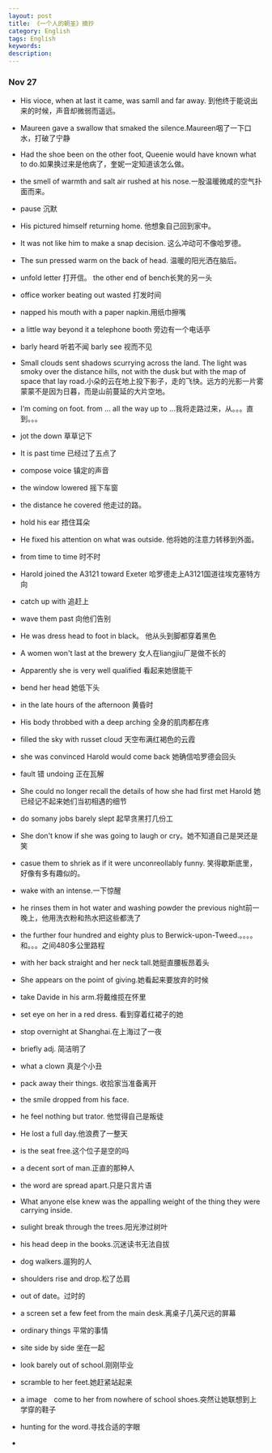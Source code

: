 ```yaml
---
layout: post
title: 《一个人的朝圣》摘抄
category: English
tags: English
keywords:
description:
---
```


### Nov 27
- His vioce, when at last it came, was samll  and far away. 到他终于能说出来的时候，声音却微弱而遥远。

- Maureen gave a swallow that smaked the silence.Maureen咽了一下口水，打破了宁静

- Had the shoe been on the other foot, Queenie would have known what to do.如果换过来是他病了，奎妮一定知道该怎么做。

- the smell of warmth and salt air rushed at his nose.一股温暖微咸的空气扑面而来。

- pause 沉默 

- His pictured himself returning home. 他想象自己回到家中。

- It was not like him to make a snap decision. 这么冲动可不像哈罗德。 

- The sun pressed warm on the back of head. 温暖的阳光洒在脑后。


- unfold letter 打开信。 the other end of bench长凳的另一头


- office worker  beating out wasted 打发时间


- napped his mouth with a paper napkin.用纸巾擦嘴

- a little way beyond it a telephone booth 旁边有一个电话亭


- barly heard 听若不闻 barly see 视而不见


- Small clouds sent shadows scurrying across the land. The light was smoky over the distance hills, not with the dusk but with the map of space that lay road.小朵的云在地上投下影子，走的飞快。远方的光影一片雾蒙蒙不是因为日暮，而是山前蔓延的大片空地。


- I‘m coming on foot. from ... all the way up to ...我将走路过来，从。。。直到。。。
- jot the down 草草记下
- It is past time 已经过了五点了
- compose voice 镇定的声音
- the window lowered 摇下车窗
- the distance he covered 他走过的路。
- hold his ear 捂住耳朵
- He fixed his attention on what was outside. 他将她的注意力转移到外面。
- from time to time 时不时
- Harold joined the A3121 toward Exeter 哈罗德走上A3121国道往埃克塞特方向
- catch up with 追赶上
- wave them past 向他们告别
- He was dress head to foot in black。 他从头到脚都穿着黑色
- A women won't last at the brewery 女人在liangjiu厂是做不长的
- Apparently she is very well qualified 看起来她很能干
- bend her head 她低下头
- in the late hours of the afternoon 黄昏时
- His body throbbed with a deep arching 全身的肌肉都在疼
- filled the sky with russet cloud 天空布满红褐色的云霞
- she was convinced Harold would come back 她确信哈罗德会回头
- fault 错 undoing 正在瓦解
- She could no longer recall the details of how she had first met Harold 她已经记不起来她们当初相遇的细节
- do somany jobs barely slept 起早贪黑打几份工
- She don't know if she was going to laugh or cry。她不知道自己是哭还是笑
- ​casue them to shriek as if it were unconreollably funny. 笑得歇斯底里，好像有多有趣似的。
- wake with an intense.一下惊醒
- he rinses them in hot water and washing powder the previous night前一晚上，他用洗衣粉和热水把这些都洗了
- the further four hundred and eighty plus to Berwick-upon-Tweed.。。。。和。。。之间480多公里路程
- with her back straight and her neck tall.她挺直腰板昂着头
- She appears on the point of giving.她看起来要放弃的时候
- take Davide in his arm.将戴维揽在怀里
- set eye on her in a red dress. 看到穿着红裙子的她
- stop overnight at Shanghai.在上海过了一夜
- briefly adj. 简洁明了
- what a clown 真是个小丑
- pack away their things. 收拾家当准备离开
- the smile dropped from his face.
- he feel nothing but trator. 他觉得自己是叛徒
- He lost a full day.他浪费了一整天
- is the seat free.这个位子是空的吗
- a decent sort of man.正直的那种人
- the word are spread apart.只是只言片语
- What anyone else knew was the appalling weight of the thing they were carrying inside.
- sulight break through the trees.阳光渗过树叶
- his head deep in the books.沉迷读书无法自拔
- dog walkers.遛狗的人
- shoulders rise and drop.松了怂肩
- out of date。过时的
- a screen set a few feet from the main desk.离桌子几英尺远的屏幕
- ordinary things 平常的事情
- site side by side 坐在一起
- look barely out of school.刚刚毕业
- scramble to her feet.她赶紧站起来
- a image　come to her from nowhere of school shoes.突然让她联想到上学穿的鞋子
- hunting for the word.寻找合适的字眼
- 